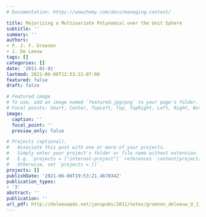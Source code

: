 ```yaml
---
# Documentation: https://wowchemy.com/docs/managing-content/

title: Majorizing a Multivariate Polynomial over the Unit Sphere
subtitle: ''
summary: ''
authors:
- P. J. F. Groenen
- J. De Leeuw
tags: []
categories: []
date: '2011-01-01'
lastmod: 2021-06-06T12:53:21-07:00
featured: false
draft: false

# Featured image
# To use, add an image named `featured.jpg/png` to your page's folder.
# Focal points: Smart, Center, TopLeft, Top, TopRight, Left, Right, BottomLeft, Bottom, BottomRight.
image:
  caption: ''
  focal_point: ''
  preview_only: false

# Projects (optional).
#   Associate this post with one or more of your projects.
#   Simply enter your project's folder or file name without extension.
#   E.g. `projects = ["internal-project"]` references `content/project/deep-learning/index.md`.
#   Otherwise, set `projects = []`.
projects: []
publishDate: '2021-06-06T19:53:21.467034Z'
publication_types:
- '3'
abstract: ''
publication: ''
url_pdf: http://deleeuwpdx.net/janspubs/2011/notes/groenen_deleeuw_U_11.pdf
---
```

